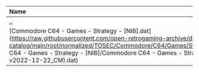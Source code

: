 |Name|Size|
|:---|---:|
|[..](../index.html)|DIR|
|[Commodore C64 - Games - Strategy - [NIB].dat](https://raw.githubusercontent.com/open-retrogaming-archive/dat-catalog/main/root/normalized/TOSEC/Commodore/C64/Games/Strategy/[NIB]/Commodore C64 - Games - Strategy - [NIB]/Commodore C64 - Games - Strategy - [NIB] (TOSEC-v2022-12-22_CM).dat)|80935|
